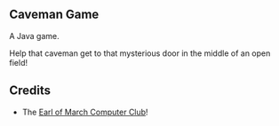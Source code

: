 Caveman Game
------------

A Java game.

Help that caveman get to that mysterious door in the middle of an open field!


Credits
-------

* The [Earl of March Computer Club](http://eomprogramming.isgreat.org/)!